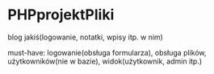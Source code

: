 # PHPprojektPliki

blog jakiś(logowanie, notatki, wpisy itp. w nim)


must-have:
logowanie(obsługa formularza), 
obsługa plików, 
użytkowników(nie w bazie), 
widok(użytkownik, admin itp.) 

